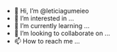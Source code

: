 - 👋 Hi, I’m @leticiagumeieo
- 👀 I’m interested in ...
- 🌱 I’m currently learning ...
- 💞️ I’m looking to collaborate on ...
- 📫 How to reach me ...

<!---
leticiagumeieo/leticiagumeieo is a ✨ special ✨ repository because its `README.md` (this file) appears on your GitHub profile.
You can click the Preview link to take a look at your changes.
--->
